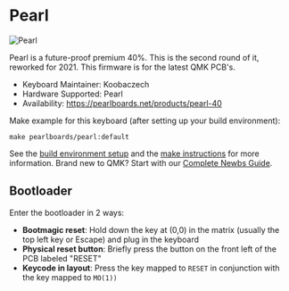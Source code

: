 # Pearl

![Pearl](https://i.imgur.com/xdEtT7uh.jpg)

Pearl is a future-proof premium 40%. This is the second round of it, reworked for 2021. This firmware is for the latest QMK PCB's.

* Keyboard Maintainer: Koobaczech
* Hardware Supported: Pearl
* Availability: https://pearlboards.net/products/pearl-40

Make example for this keyboard (after setting up your build environment):

    make pearlboards/pearl:default

See the [build environment setup](https://docs.qmk.fm/#/getting_started_build_tools) and the [make instructions](https://docs.qmk.fm/#/getting_started_make_guide) for more information. Brand new to QMK? Start with our [Complete Newbs Guide](https://docs.qmk.fm/#/newbs).

## Bootloader

Enter the bootloader in 2 ways:

* **Bootmagic reset**: Hold down the key at (0,0) in the matrix (usually the top left key or Escape) and plug in the keyboard
* **Physical reset button**: Briefly press the button on the front left of the PCB labeled "RESET"
* **Keycode in layout**: Press the key mapped to `RESET` in conjunction with the key mapped to `MO(1))` 
